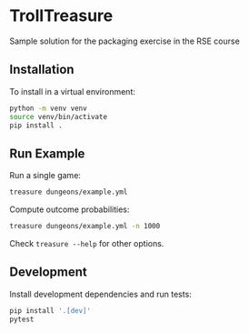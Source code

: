 # TrollTreasure

Sample solution for the packaging exercise in the RSE course

## Installation

To install in a virtual environment:

```bash
python -m venv venv
source venv/bin/activate
pip install .
```

## Run Example

Run a single game:

```bash
treasure dungeons/example.yml
```

Compute outcome probabilities:

```bash
treasure dungeons/example.yml -n 1000
```

Check `treasure --help` for other options.

## Development

Install development dependencies and run tests:

```bash
pip install '.[dev]'
pytest
```
